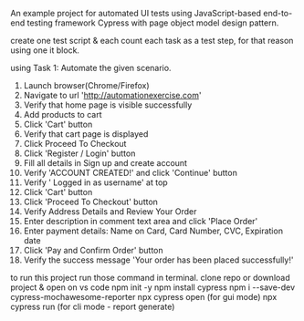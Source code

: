 An example project for automated UI tests using JavaScript-based end-to-end testing framework Cypress with page object model design pattern.

create one test script & each count each task as a test step, for that reason using one it block. 

using Task 1: Automate the given scenario. 
1. Launch browser(Chrome/Firefox)
2. Navigate to url 'http://automationexercise.com'
3. Verify that home page is visible successfully
4. Add products to cart
5. Click 'Cart' button
6. Verify that cart page is displayed
7. Click Proceed To Checkout
8. Click 'Register / Login' button
9. Fill all details in Sign up and create account
10. Verify 'ACCOUNT CREATED!' and click 'Continue' button
11. Verify ' Logged in as username' at top
12. Click 'Cart' button
13. Click 'Proceed To Checkout' button
14. Verify Address Details and Review Your Order
15. Enter description in comment text area and click 'Place Order'
16. Enter payment details: Name on Card, Card Number, CVC, Expiration date
17. Click 'Pay and Confirm Order' button
18. Verify the success message 'Your order has been placed successfully!'


to run this project run those command in terminal. 
clone repo or download project & open on vs code 
npm init -y
npm install cypress
npm i --save-dev cypress-mochawesome-reporter
npx cypress open (for gui mode)
npx cypress run (for cli mode - report generate)